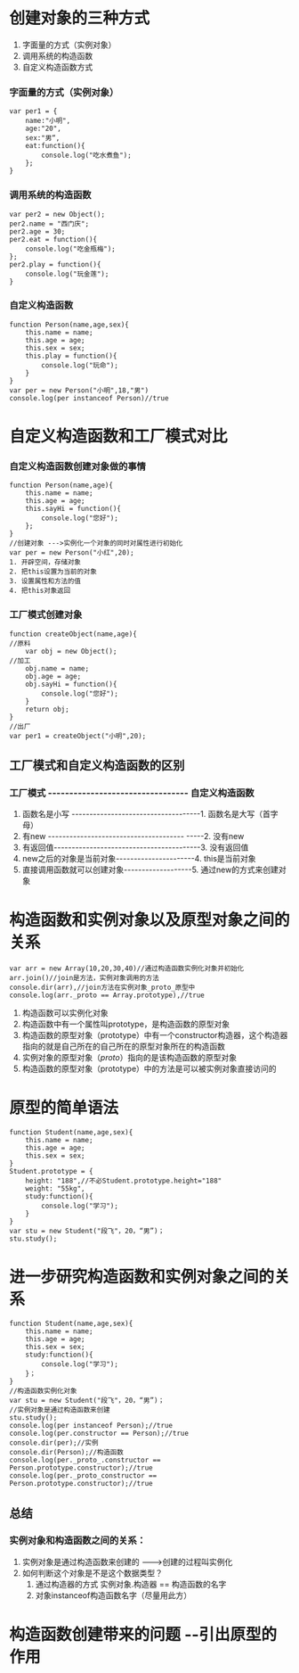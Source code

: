 # 创建对象的三种方式
  1. 字面量的方式（实例对象）
  2. 调用系统的构造函数
  3. 自定义构造函数方式
  

### 字面量的方式（实例对象）
``` 
var per1 = {
    name:"小明",
    age:"20",
    sex:"男“,
    eat:function(){
        console.log("吃水煮鱼");
    };
}
```
### 调用系统的构造函数
``` 
var per2 = new Object();
per2.name = "西门庆";
per2.age = 30;
per2.eat = function(){
    console.log("吃金瓶梅");
};
per2.play = function(){
    console.log("玩金莲");
}
```
### 自定义构造函数
```
function Person(name,age,sex){
    this.name = name;
    this.age = age;
    this.sex = sex;
    this.play = function(){
        console.log("玩命");
    }
}
var per = new Person("小明",18,"男")
console.log(per instanceof Person)//true
```
# 自定义构造函数和工厂模式对比

### 自定义构造函数创建对象做的事情
```
function Person(name,age){
    this.name = name;
    this.age = age;
    this.sayHi = function(){
        console.log("您好");
    };
}
//创建对象 --->实例化一个对象的同时对属性进行初始化
var per = new Person("小红",20);
1. 开辟空间，存储对象
2. 把this设置为当前的对象
3. 设置属性和方法的值
4. 把this对象返回
```
### 工厂模式创建对象
```
function createObject(name,age){
//原料
    var obj = new Object();
//加工
    obj.name = name;
    obj.age = age;
    obj.sayHi = function(){
        console.log("您好");
    }
    return obj;
}
//出厂
var per1 = createObject("小明",20);
```
## 工厂模式和自定义构造函数的区别
### 工厂模式          --------------------------------- 自定义构造函数
1. 函数名是小写 ------------------------------------1. 函数名是大写（首字母）
2. 有new -------------------------------------- -----2. 没有new
3. 有返回值-----------------------------------------3. 没有返回值
4. new之后的对象是当前对象----------------------4. this是当前对象
5. 直接调用函数就可以创建对象-------------------5. 通过new的方式来创建对象

# 构造函数和实例对象以及原型对象之间的关系
```
var arr = new Array(10,20,30,40)//通过构造函数实例化对象并初始化
arr.join()//join是方法，实例对象调用的方法
console.dir(arr),//join方法在实例对象_proto_原型中
console.log(arr._proto == Array.prototype),//true
```
1. 构造函数可以实例化对象
2. 构造函数中有一个属性叫prototype，是构造函数的原型对象
3. 构造函数的原型对象（prototype）中有一个constructor构造器，这个构造器指向的就是自己所在的自己所在的原型对象所在的构造函数
4. 实例对象的原型对象（_proto_）指向的是该构造函数的原型对象
5. 构造函数的原型对象（prototype）中的方法是可以被实例对象直接访问的

# 原型的简单语法

```
function Student(name,age,sex){
    this.name = name;
    this.age = age;
    this.sex = sex;
}
Student.prototype = {
    height: "188",//不必Student.prototype.height="188"
    weight: "55kg",
    study:function(){
        console.log("学习");
    }
}
var stu = new Student("段飞"，20，“男”)；
stu.study();

```
# 进一步研究构造函数和实例对象之间的关系

```
function Student(name,age,sex){
    this.name = name;
    this.age = age;
    this.sex = sex;
    study:function(){
        console.log("学习");
    }；
}
//构造函数实例化对象
var stu = new Student("段飞"，20，“男”)；
//实例对象是通过构造函数来创建
stu.study();
console.log(per instanceof Person);//true
console.log(per.constructor == Person);//true
console.dir(per);//实例
console.dir(Person);//构造函数
console.log(per._proto_.constructor == Person.prototype.constructor);//true
console.log(per._proto_constructor == Person.prototype.constructor);//true
```
## 总结
### 实例对象和构造函数之间的关系：
1. 实例对象是通过构造函数来创建的  --->创建的过程叫实例化
2. 如何判断这个对象是不是这个数据类型？
    1. 通过构造器的方式 实例对象.构造器 == 构造函数的名字
    2. 对象instanceof构造函数名字（尽量用此方）

# 构造函数创建带来的问题 --引出原型的作用


